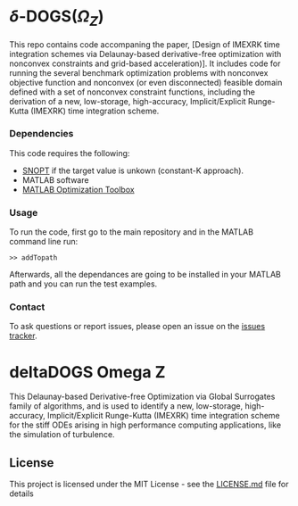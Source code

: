 # $\delta$-DOGS($\Omega_Z$)

This repo contains code accompaning the paper, 	[Design of IMEXRK time integration schemes via Delaunay-based derivative-free optimization with nonconvex constraints and grid-based acceleration)]. It includes code for running the several benchmark optimization problems with nonconvex objective function and nonconvex (or even disconnected) feasible domain defined with a set of nonconvex constraint functions, including the derivation of a new, low-storage, high-accuracy, Implicit/Explicit Runge-Kutta (IMEXRK) time integration scheme.

### Dependencies
This code requires the following:
* [SNOPT](https://ccom.ucsd.edu/~optimizers/solvers/snopt/) if the target value is unkown (constant-K approach).
* MATLAB software
* [MATLAB Optimization Toolbox](https://www.mathworks.com/products/optimization.html)


### Usage
To run the code, first go to the main repository and in the MATLAB command line run:

```
>> addTopath
```
Afterwards, all the dependances are going to be installed in your MATLAB path and you can run the test examples. 

### Contact
To ask questions or report issues, please open an issue on the [issues tracker](https://github.com/salimoha/deltaDOGS_OmegaZ/issues).



# deltaDOGS Omega Z

This Delaunay-based Derivative-free Optimization via Global Surrogates family of algorithms, and is used to identify a new, low-storage, high-accuracy, Implicit/Explicit Runge-Kutta (IMEXRK) time integration scheme for the stiff ODEs arising in high performance computing applications, like the simulation of turbulence. 


## License

This project is licensed under the MIT License - see the [LICENSE.md](LICENSE.md) file for details


